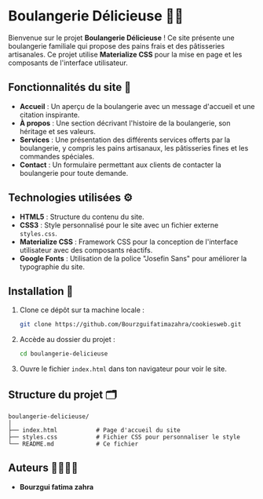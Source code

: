 # Boulangerie Délicieuse 🍞🍰

Bienvenue sur le projet **Boulangerie Délicieuse** ! Ce site présente une boulangerie familiale qui propose des pains frais et des pâtisseries artisanales. Ce projet utilise **Materialize CSS** pour la mise en page et les composants de l'interface utilisateur.

## Fonctionnalités du site 🌟

- **Accueil** : Un aperçu de la boulangerie avec un message d'accueil et une citation inspirante.
- **À propos** : Une section décrivant l'histoire de la boulangerie, son héritage et ses valeurs.
- **Services** : Une présentation des différents services offerts par la boulangerie, y compris les pains artisanaux, les pâtisseries fines et les commandes spéciales.
- **Contact** : Un formulaire permettant aux clients de contacter la boulangerie pour toute demande.

## Technologies utilisées ⚙️

- **HTML5** : Structure du contenu du site.
- **CSS3** : Style personnalisé pour le site avec un fichier externe `styles.css`.
- **Materialize CSS** : Framework CSS pour la conception de l'interface utilisateur avec des composants réactifs.
- **Google Fonts** : Utilisation de la police "Josefin Sans" pour améliorer la typographie du site.

## Installation 🔧

1. Clone ce dépôt sur ta machine locale :
   ```bash
   git clone https://github.com/Bourzguifatimazahra/cookiesweb.git
   ```

2. Accède au dossier du projet :
   ```bash
   cd boulangerie-delicieuse
   ```

3. Ouvre le fichier `index.html` dans ton navigateur pour voir le site.

## Structure du projet 🗂️

```
boulangerie-delicieuse/
│
├── index.html           # Page d'accueil du site
├── styles.css           # Fichier CSS pour personnaliser le style
└── README.md            # Ce fichier
```

## Auteurs 👨‍💻👩‍💻

- **Bourzgui fatima zahra** 
